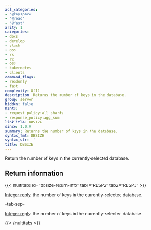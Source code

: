 ```yaml
---
acl_categories:
- '@keyspace'
- '@read'
- '@fast'
arity: 1
categories:
- docs
- develop
- stack
- oss
- rs
- rc
- oss
- kubernetes
- clients
command_flags:
- readonly
- fast
complexity: O(1)
description: Returns the number of keys in the database.
group: server
hidden: false
hints:
- request_policy:all_shards
- response_policy:agg_sum
linkTitle: DBSIZE
since: 1.0.0
summary: Returns the number of keys in the database.
syntax_fmt: DBSIZE
syntax_str: ''
title: DBSIZE
---
```

Return the number of keys in the currently-selected database.

## Return information

{{< multitabs id="dbsize-return-info" 
    tab1="RESP2" 
    tab2="RESP3" >}}

[Integer reply](../../develop/reference/protocol-spec#integers): the number of keys in the currently-selected database.

-tab-sep-

[Integer reply](../../develop/reference/protocol-spec#integers): the number of keys in the currently-selected database.

{{< /multitabs >}}

